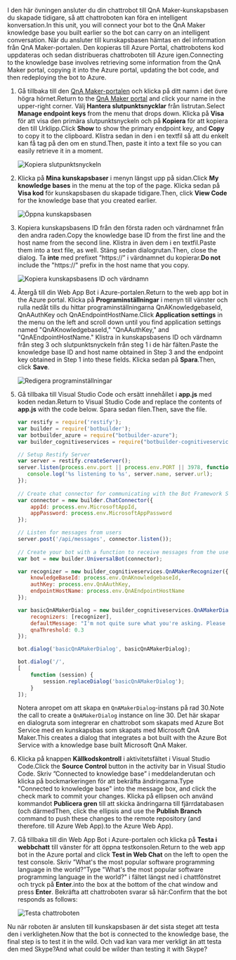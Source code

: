 <span data-ttu-id="caf1a-101">I den här övningen ansluter du din chattrobot till QnA Maker-kunskapsbasen du skapade tidigare, så att chattroboten kan föra en intelligent konversation.</span><span class="sxs-lookup"><span data-stu-id="caf1a-101">In this unit, you will connect your bot to the QnA Maker knowledge base you built earlier so the bot can carry on an intelligent conversation.</span></span> <span data-ttu-id="caf1a-102">När du ansluter till kunskapsbasen hämtas en del information från QnA Maker-portalen. Den kopieras till Azure Portal, chattrobotens kod uppdateras och sedan distribueras chattroboten till Azure igen.</span><span class="sxs-lookup"><span data-stu-id="caf1a-102">Connecting to the knowledge base involves retrieving some information from the QnA Maker portal, copying it into the Azure portal, updating the bot code, and then redeploying the bot to Azure.</span></span>

1. <span data-ttu-id="caf1a-103">Gå tillbaka till den [QnA Maker-portalen](https://www.qnamaker.ai/) och klicka på ditt namn i det övre högra hörnet.</span><span class="sxs-lookup"><span data-stu-id="caf1a-103">Return to the [QnA Maker portal](https://www.qnamaker.ai/) and click your name in the upper-right corner.</span></span> <span data-ttu-id="caf1a-104">Välj **Hantera slutpunktsnycklar** från listrutan.</span><span class="sxs-lookup"><span data-stu-id="caf1a-104">Select **Manage endpoint keys** from the menu that drops down.</span></span> <span data-ttu-id="caf1a-105">Klicka på **Visa** för att visa den primära slutpunktsnyckeln och på **Kopiera** för att kopiera den till Urklipp.</span><span class="sxs-lookup"><span data-stu-id="caf1a-105">Click **Show** to show the primary endpoint key, and **Copy** to copy it to the clipboard.</span></span> <span data-ttu-id="caf1a-106">Klistra sedan in den i en textfil så att du enkelt kan få tag på den om en stund.</span><span class="sxs-lookup"><span data-stu-id="caf1a-106">Then, paste it into a text file so you can easily retrieve it in a moment.</span></span>

    ![Kopiera slutpunktsnyckeln](../media-draft/6-copy-primary-key.png)

1. <span data-ttu-id="caf1a-108">Klicka på **Mina kunskapsbaser** i menyn längst upp på sidan.</span><span class="sxs-lookup"><span data-stu-id="caf1a-108">Click **My knowledge bases** in the menu at the top of the page.</span></span> <span data-ttu-id="caf1a-109">Klicka sedan på **Visa kod** för kunskapsbasen du skapade tidigare.</span><span class="sxs-lookup"><span data-stu-id="caf1a-109">Then, click **View Code** for the knowledge base that you created earlier.</span></span>

    ![Öppna kunskapsbasen](../media-draft/6-open-knowledge-base.png)

1. <span data-ttu-id="caf1a-111">Kopiera kunskapsbasens ID från den första raden och värdnamnet från den andra raden.</span><span class="sxs-lookup"><span data-stu-id="caf1a-111">Copy the knowledge base ID from the first line and the host name from the second line.</span></span> <span data-ttu-id="caf1a-112">Klistra in även dem i en textfil.</span><span class="sxs-lookup"><span data-stu-id="caf1a-112">Paste them into a text file, as well.</span></span> <span data-ttu-id="caf1a-113">Stäng sedan dialogrutan.</span><span class="sxs-lookup"><span data-stu-id="caf1a-113">Then, close the dialog.</span></span> <span data-ttu-id="caf1a-114">Ta **inte** med prefixet ”https://” i värdnamnet du kopierar.</span><span class="sxs-lookup"><span data-stu-id="caf1a-114">**Do not** include the "https://" prefix in the host name that you copy.</span></span>

    ![Kopiera kunskapsbasens ID och värdnamn](../media-draft/6-copy-endpoint-info.png)  

1. <span data-ttu-id="caf1a-116">Återgå till din Web App Bot i Azure-portalen.</span><span class="sxs-lookup"><span data-stu-id="caf1a-116">Return to the web app bot in the Azure portal.</span></span> <span data-ttu-id="caf1a-117">Klicka på **Programinställningar** i menyn till vänster och rulla nedåt tills du hittar programinställningarna QnAKnowledgebaseId, QnAAuthKey och QnAEndpointHostName.</span><span class="sxs-lookup"><span data-stu-id="caf1a-117">Click **Application settings** in the menu on the left and scroll down until you find application settings named "QnAKnowledgebaseId," "QnAAuthKey," and "QnAEndpointHostName."</span></span> <span data-ttu-id="caf1a-118">Klistra in kunskapsbasens ID och värdnamn från steg 3 och slutpunktsnyckeln från steg 1 i de här fälten.</span><span class="sxs-lookup"><span data-stu-id="caf1a-118">Paste the knowledge base ID and host name obtained in Step 3 and the endpoint key obtained in Step 1 into these fields.</span></span> <span data-ttu-id="caf1a-119">Klicka sedan på **Spara**.</span><span class="sxs-lookup"><span data-stu-id="caf1a-119">Then, click **Save**.</span></span>

    ![Redigera programinställningar](../media-draft/6-enter-app-settings.png)

1. <span data-ttu-id="caf1a-121">Gå tillbaka till Visual Studio Code och ersätt innehållet i **app.js** med koden nedan.</span><span class="sxs-lookup"><span data-stu-id="caf1a-121">Return to Visual Studio Code and replace the contents of **app.js** with the code below.</span></span> <span data-ttu-id="caf1a-122">Spara sedan filen.</span><span class="sxs-lookup"><span data-stu-id="caf1a-122">Then, save the file.</span></span>

    ```JavaScript
    var restify = require('restify');
    var builder = require('botbuilder');
    var botbuilder_azure = require("botbuilder-azure");
    var builder_cognitiveservices = require("botbuilder-cognitiveservices");
    
    // Setup Restify Server
    var server = restify.createServer();
    server.listen(process.env.port || process.env.PORT || 3978, function () {
       console.log('%s listening to %s', server.name, server.url); 
    });
      
    // Create chat connector for communicating with the Bot Framework Service
    var connector = new builder.ChatConnector({
        appId: process.env.MicrosoftAppId,
        appPassword: process.env.MicrosoftAppPassword     
    });
    
    // Listen for messages from users 
    server.post('/api/messages', connector.listen());
     
    // Create your bot with a function to receive messages from the user
    var bot = new builder.UniversalBot(connector);
    
    var recognizer = new builder_cognitiveservices.QnAMakerRecognizer({
        knowledgeBaseId: process.env.QnAKnowledgebaseId, 
        authKey: process.env.QnAAuthKey,
        endpointHostName: process.env.QnAEndpointHostName
    });
    
    var basicQnAMakerDialog = new builder_cognitiveservices.QnAMakerDialog({
        recognizers: [recognizer],
        defaultMessage: "I'm not quite sure what you're asking. Please ask your question again.",
        qnaThreshold: 0.3
    });
    
    bot.dialog('basicQnAMakerDialog', basicQnAMakerDialog);
    
    bot.dialog('/',
    [
        function (session) {
            session.replaceDialog('basicQnAMakerDialog');
        }
    ]);
    ```

    <span data-ttu-id="caf1a-123">Notera anropet om att skapa en `QnAMakerDialog`-instans på rad 30.</span><span class="sxs-lookup"><span data-stu-id="caf1a-123">Note the call to create a `QnAMakerDialog` instance on line 30.</span></span> <span data-ttu-id="caf1a-124">Det här skapar en dialogruta som integrerar en chattrobot som skapats med Azure Bot Service med en kunskapsbas som skapats med Microsoft QnA Maker.</span><span class="sxs-lookup"><span data-stu-id="caf1a-124">This creates a dialog that integrates a bot built with the Azure Bot Service with a knowledge base built Microsoft QnA Maker.</span></span>
 
1. <span data-ttu-id="caf1a-125">Klicka på knappen **Källkodskontroll** i aktivitetsfältet i Visual Studio Code.</span><span class="sxs-lookup"><span data-stu-id="caf1a-125">Click the **Source Control** button in the activity bar in Visual Studio Code.</span></span> <span data-ttu-id="caf1a-126">Skriv ”Connected to knowledge base” i meddelanderutan och klicka på bockmarkeringen för att bekräfta ändringarna.</span><span class="sxs-lookup"><span data-stu-id="caf1a-126">Type "Connected to knowledge base" into the message box, and click the check mark to commit your changes.</span></span> <span data-ttu-id="caf1a-127">Klicka på ellipsen och använd kommandot **Publicera gren** till att skicka ändringarna till fjärrdatabasen (och därmed</span><span class="sxs-lookup"><span data-stu-id="caf1a-127">Then, click the ellipsis and use the **Publish Branch** command to push these changes to the remote repository (and therefore.</span></span> <span data-ttu-id="caf1a-128">till Azure Web App).</span><span class="sxs-lookup"><span data-stu-id="caf1a-128">to the Azure Web App).</span></span>

1. <span data-ttu-id="caf1a-129">Gå tillbaka till din Web App Bot i Azure-portalen och klicka på **Testa i webbchatt** till vänster för att öppna testkonsolen.</span><span class="sxs-lookup"><span data-stu-id="caf1a-129">Return to the web app bot in the Azure portal and click **Test in Web Chat** on the left to open the test console.</span></span> <span data-ttu-id="caf1a-130">Skriv ”What's the most popular software programming language in the world?”</span><span class="sxs-lookup"><span data-stu-id="caf1a-130">Type "What's the most popular software programming language in the world?"</span></span> <span data-ttu-id="caf1a-131">i fältet längst ned i chattfönstret och tryck på **Enter**.</span><span class="sxs-lookup"><span data-stu-id="caf1a-131">into the box at the bottom of the chat window and press **Enter**.</span></span> <span data-ttu-id="caf1a-132">Bekräfta att chattroboten svarar så här:</span><span class="sxs-lookup"><span data-stu-id="caf1a-132">Confirm that the bot responds as follows:</span></span>

    ![Testa chattroboten](../media-draft/6-portal-testing-chat.png)

<span data-ttu-id="caf1a-134">Nu när roboten är ansluten till kunskapsbasen är det sista steget att testa den i verkligheten.</span><span class="sxs-lookup"><span data-stu-id="caf1a-134">Now that the bot is connected to the knowledge base, the final step is to test it in the wild.</span></span> <span data-ttu-id="caf1a-135">Och vad kan vara mer verkligt än att testa den med Skype?</span><span class="sxs-lookup"><span data-stu-id="caf1a-135">And what could be wilder than testing it with Skype?</span></span>